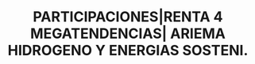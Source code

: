 ---
layout: asset
title: PARTICIPACIONES|RENTA 4 MEGATENDENCIAS| ARIEMA HIDROGENO Y ENERGIAS SOSTENI.
isin: ES0173130008
---